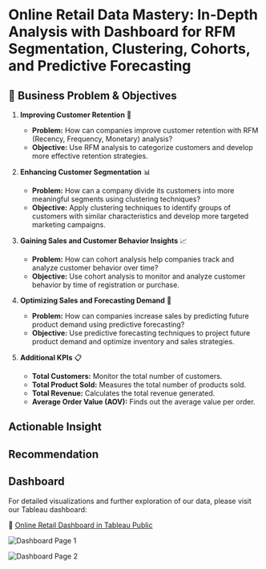 # Online Retail Data Mastery: In-Depth Analysis with Dashboard for RFM Segmentation, Clustering, Cohorts, and Predictive Forecasting

## 🧩 Business Problem & Objectives 

1. **Improving Customer Retention** 🔄
   - **Problem:** How can companies improve customer retention with RFM (Recency, Frequency, Monetary) analysis?
   - **Objective:** Use RFM analysis to categorize customers and develop more effective retention strategies.

2. **Enhancing Customer Segmentation** 📊
   - **Problem:** How can a company divide its customers into more meaningful segments using clustering techniques?
   - **Objective:** Apply clustering techniques to identify groups of customers with similar characteristics and develop more targeted marketing campaigns.

3. **Gaining Sales and Customer Behavior Insights** 📈
   - **Problem:** How can cohort analysis help companies track and analyze customer behavior over time?
   - **Objective:** Use cohort analysis to monitor and analyze customer behavior by time of registration or purchase.

4. **Optimizing Sales and Forecasting Demand** 🔮
   - **Problem:** How can companies increase sales by predicting future product demand using predictive forecasting?
   - **Objective:** Use predictive forecasting techniques to project future product demand and optimize inventory and sales strategies.

5. **Additional KPIs** 📋
   * **Total Customers:** Monitor the total number of customers.
   * **Total Product Sold:** Measures the total number of products sold.
   * **Total Revenue:** Calculates the total revenue generated.
   * **Average Order Value (AOV):** Finds out the average value per order.

## Actionable Insight
## Recommendation
## Dashboard
For detailed visualizations and further exploration of our data, please visit our Tableau dashboard:

🔰 [Online Retail Dashboard in Tableau Public](https://public.tableau.com/views/OnlineRetailDashboard_17228704584530/Dashboard1?:language=en-US&publish=yes&:sid=&:redirect=auth&:display_count=n&:origin=viz_share_link)

![Dashboard Page 1](Dashboard%20-%20Cohort%20%26%20Forecasting.png)



![Dashboard Page 2](Dashboard%2%-%Cohort%&%Forecasting.png)
